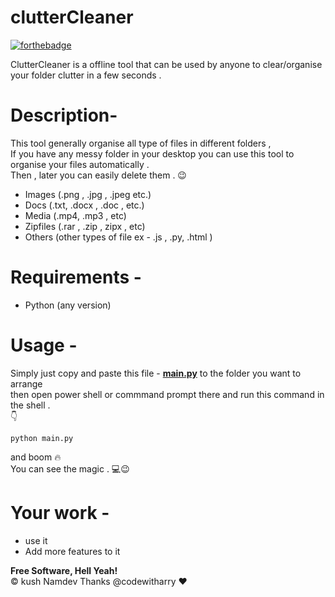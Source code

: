 

<h1 class="code-line" data-line-start=0 data-line-end=1 ><a id="clutterCleaner_0"></a>clutterCleaner</h1>

[![forthebadge](https://forthebadge.com/images/badges/built-with-love.svg)](https://forthebadge.com)

<p class="has-line-data" data-line-start="2" data-line-end="3">ClutterCleaner is a offline tool that can be used by anyone to clear/organise your folder clutter in a few seconds .</p>
<h1 class="code-line" data-line-start=4 data-line-end=5 ><a id="Description_4"></a>Description-</h1>
<p class="has-line-data" data-line-start="6" data-line-end="9">This tool generally organise all type of files in different folders ,<br>
If you have any messy folder in your desktop you can use this tool to organise your files automatically .<br>
Then , later you can easily delete them . 😉</p>
<ul>
<li class="has-line-data" data-line-start="10" data-line-end="11">Images (.png , .jpg , .jpeg etc.)</li>
<li class="has-line-data" data-line-start="11" data-line-end="12">Docs (.txt, .docx , .doc , etc.)</li>
<li class="has-line-data" data-line-start="12" data-line-end="13">Media (.mp4, .mp3 , etc)</li>
<li class="has-line-data" data-line-start="13" data-line-end="14">Zipfiles (.rar , .zip , zipx , etc)</li>
<li class="has-line-data" data-line-start="14" data-line-end="16">Others (other types of file ex - .js , .py, .html )</li>
</ul>
<h1 class="code-line" data-line-start=16 data-line-end=17 ><a id="Requirements__16"></a>Requirements -</h1>
<ul>
<li class="has-line-data" data-line-start="18" data-line-end="19">Python (any version)</li>
</ul>
<h1 class="code-line" data-line-start=21 data-line-end=22 ><a id="Usage__21"></a>Usage -</h1>
<p class="has-line-data" data-line-start="23" data-line-end="26">Simply just copy and paste this file - <strong><a href="http://main.py">main.py</a></strong> to the folder you want to arrange<br>
then open power shell or commmand prompt  there and run this command in the shell .<br>
👇</p>
<pre><code class="has-line-data" data-line-start="28" data-line-end="30" class="language-bash">python main.py 
</code></pre>
<p class="has-line-data" data-line-start="31" data-line-end="33">and boom 🔥<br>
You can see the magic . 💻😉</p>
<h1 class="code-line" data-line-start=37 data-line-end=38 ><a id="Your_work__37"></a>Your work -</h1>
<ul>
<li class="has-line-data" data-line-start="38" data-line-end="39">use it</li>
<li class="has-line-data" data-line-start="39" data-line-end="40">Add more features to it</li>
</ul>
<p class="has-line-data" data-line-start="44" data-line-end="46"><strong>Free Software, Hell Yeah!</strong><br>
© kush Namdev
Thanks @codewitharry ❤
</p>


